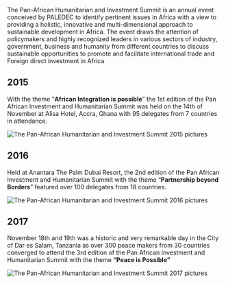 The Pan-African Humanitarian and Investment Summit is an annual event conceived by PALEDEC to identify pertinent issues in Africa with a view to providing a holistic, innovative and multi-dimensional approach to sustainable development in Africa. The event draws the attention of policymakers and highly recognized leaders in various sectors of industry, government, business and humanity from different countries to discuss sustainable opportunities to promote and facilitate international trade and Foreign direct investment in Africa

## 2015

With the theme “**African Integration is possible**” the 1st edition of the Pan African Investment and Humanitarian Summit was held on the 14th of November at Alisa Hotel, Accra, Ghana with 95 delegates from 7 countries in attendance. 

![The Pan-African Humanitarian and Investment Summit 2015 pictures](/img/2015.png "PAHISA 2015")

## 2016

Held at Anantara The Palm Dubai Resort, the 2nd edition of the Pan African Investment and Humanitarian Summit with the theme “**Partnership beyond Borders**” featured over 100 delegates from 18 countries.

![The Pan-African Humanitarian and Investment Summit 2016 pictures](img/2016.png "PAHISA 2016")

## 2017

November 18th and 19th was a historic and very remarkable day in the City of Dar es Salam, Tanzania as over 300 peace makers from 30 countries converged to attend the 3rd edition of the Pan African Investment and Humanitarian Summit with the theme **“Peace is Possible”** 

![The Pan-African Humanitarian and Investment Summit 2017 pictures](img/2017.png "PAHISA 2017")